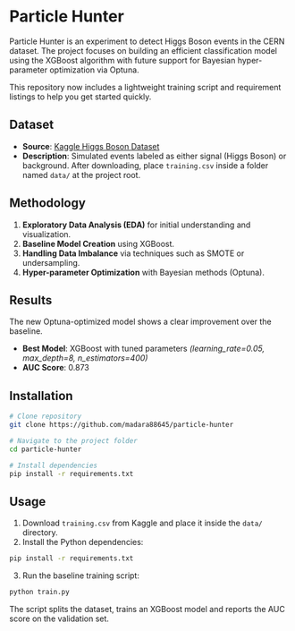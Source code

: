 # Particle Hunter

Particle Hunter is an experiment to detect Higgs Boson events in the CERN dataset. The project focuses on building an efficient classification model using the XGBoost algorithm with future support for Bayesian hyper-parameter optimization via Optuna.

This repository now includes a lightweight training script and requirement listings to help you get started quickly.

## Dataset

- **Source**: [Kaggle Higgs Boson Dataset](https://www.kaggle.com/competitions/higgs-boson/data)
- **Description**: Simulated events labeled as either signal (Higgs Boson) or background. After downloading, place `training.csv` inside a folder named `data/` at the project root.

## Methodology

1. **Exploratory Data Analysis (EDA)** for initial understanding and visualization.
2. **Baseline Model Creation** using XGBoost.
3. **Handling Data Imbalance** via techniques such as SMOTE or undersampling.
4. **Hyper-parameter Optimization** with Bayesian methods (Optuna).

## Results

The new Optuna-optimized model shows a clear improvement over the baseline.

- **Best Model**: XGBoost with tuned parameters *(learning_rate=0.05, max_depth=8, n_estimators=400)*
- **AUC Score**: 0.873

## Installation

```bash
# Clone repository
git clone https://github.com/madara88645/particle-hunter

# Navigate to the project folder
cd particle-hunter

# Install dependencies
pip install -r requirements.txt
```

## Usage

1. Download `training.csv` from Kaggle and place it inside the `data/` directory.
2. Install the Python dependencies:

```bash
pip install -r requirements.txt
```

3. Run the baseline training script:

```bash
python train.py
```

The script splits the dataset, trains an XGBoost model and reports the AUC score on the validation set.

